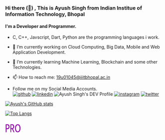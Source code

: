 ### Hi there (👋) , This is Ayush Singh from Indian Institue of Information Technology, Bhopal
####  I'm a Developer and Programmer.

-  C, C++, Javscript, Dart, Python are the programming languages i work.

- 🔭 I’m currently working on Cloud Computing, Big Data, Mobile and Web Application Development.
- 🌱 I’m currently learning Machine Learning, Blockchain and some other Technologies.
- 📫 How to reach me: 19u01045@iiitbhopal.ac.in
- Follow me on my Social Media Accounts.   
[<img src='https://cdn.jsdelivr.net/npm/simple-icons@3.0.1/icons/github.svg' alt='github' height='40'>](https://github.com/the-ayush-singh)  [<img src='https://cdn.jsdelivr.net/npm/simple-icons@3.0.1/icons/linkedin.svg' alt='linkedin' height='40'>](https://www.linkedin.com/in/ayushsinghindia/) <img src="https://d2fltix0v2e0sb.cloudfront.net/dev-badge.svg" alt="Ayush Singh's DEV Profile" height="30" width="30"> [<img src='https://cdn.jsdelivr.net/npm/simple-icons@3.0.1/icons/instagram.svg' alt='instagram' height='40'>](https://www.instagram.com/the.ayush.singh/)  [<img src='https://cdn.jsdelivr.net/npm/simple-icons@3.0.1/icons/twitter.svg' alt='twitter' height='40'>](https://twitter.com/realAyushSingh_)  
<!--
**the-ayush-singh/the-ayush-singh** is a ✨ _special_ ✨ repository because its `README.md` (this file) appears on your GitHub profile.

Here are some ideas to get you started:

- 🔭 I’m currently working on ...

- 👯 I’m looking to collaborate on ...
- 🤔 I’m looking for help with ...
- 💬 Ask me about ...
- 📫 How to reach me: ...
- 😄 Pronouns: ...
- ⚡ Fun fact: ...
-->


[![Ayush's GitHub stats](https://github-readme-stats.vercel.app/api?username=the-ayush-singh&show_icons=true&theme=synthwave)](https://github.com/the-ayush-singh/github-readme-stats)

[![Top Langs](https://github-readme-stats.vercel.app/api/top-langs/?username=the-ayush-singh&layout=compact)](https://github.com/the-ayush-singh/github-readme-stats)

<a href='https://github.com/pricing'><img src='https://raw.githubusercontent.com/acervenky/animated-github-badges/master/assets/pro.gif' width='50' height='50'></a>

